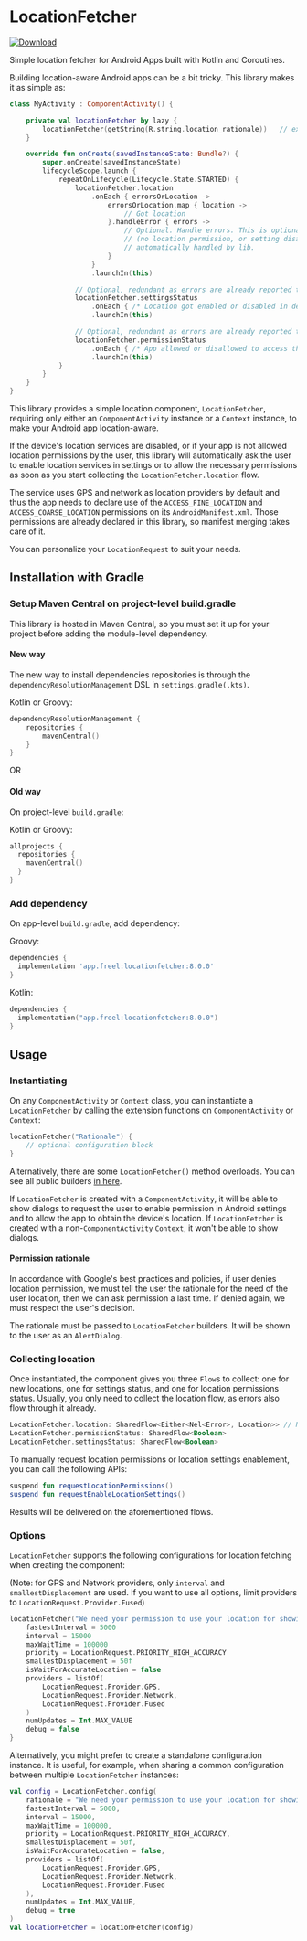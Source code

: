 # LocationFetcher

[![Download](https://img.shields.io/maven-central/v/app.freel/locationfetcher)](https://search.maven.org/artifact/app.freel/locationfetcher)

Simple location fetcher for Android Apps built with Kotlin and Coroutines.

Building location-aware Android apps can be a bit tricky. This library makes it as simple as:

```kotlin
class MyActivity : ComponentActivity() {

    private val locationFetcher by lazy {
        locationFetcher(getString(R.string.location_rationale))   // extension on ComponentActivity
    }

    override fun onCreate(savedInstanceState: Bundle?) {
        super.onCreate(savedInstanceState)
        lifecycleScope.launch {
            repeatOnLifecycle(Lifecycle.State.STARTED) {
                locationFetcher.location
                    .onEach { errorsOrLocation ->
                        errorsOrLocation.map { location ->
                            // Got location
                        }.handleError { errors ->
                            // Optional. Handle errors. This is optional because errors 
                            // (no location permission, or setting disabled), will try to be
                            // automatically handled by lib.
                        }
                    }
                    .launchIn(this)

                // Optional, redundant as errors are already reported to 'location' flow.
                locationFetcher.settingsStatus
                    .onEach { /* Location got enabled or disabled in device settings */ }
                    .launchIn(this)

                // Optional, redundant as errors are already reported to 'location' flow.
                locationFetcher.permissionStatus
                    .onEach { /* App allowed or disallowed to access the device's location. */ }
                    .launchIn(this)
            }
        }
    }
}
```

This library provides a simple location component, `LocationFetcher`, requiring only either an `ComponentActivity` instance or a `Context` instance, to make your Android app location-aware.

If the device's location services are disabled, or if your app is not allowed location permissions by the user, this library will automatically ask the user to enable location services in settings or to allow the necessary permissions as soon as you start collecting the `LocationFetcher.location` flow.

The service uses GPS and network as location providers by default and thus the app needs to declare use of the `ACCESS_FINE_LOCATION` and `ACCESS_COARSE_LOCATION` permissions on its `AndroidManifest.xml`. Those permissions are already declared in this library, so manifest merging takes care of it.

You can personalize your `LocationRequest` to suit your needs.

## Installation with Gradle

### Setup Maven Central on project-level build.gradle

This library is hosted in Maven Central, so you must set it up for your project before adding the module-level dependency.

#### New way

The new way to install dependencies repositories is through the `dependencyResolutionManagement` DSL in `settings.gradle(.kts)`.

Kotlin or Groovy:
```kotlin
dependencyResolutionManagement {
    repositories {
        mavenCentral()
    }
}
```

OR

#### Old way

On project-level `build.gradle`:

Kotlin or Groovy:
```kotlin
allprojects {
  repositories {
    mavenCentral()
  }
}
```

### Add dependency

On app-level `build.gradle`, add dependency:

Groovy:
```groovy
dependencies {
  implementation 'app.freel:locationfetcher:8.0.0'
}
```

Kotlin:
```kotlin
dependencies {
  implementation("app.freel:locationfetcher:8.0.0")
}
```

## Usage

### Instantiating

On any `ComponentActivity` or `Context` class, you can instantiate a `LocationFetcher` by calling the extension functions on `ComponentActivity` or `Context`:

```kotlin
locationFetcher("Rationale") { 
    // optional configuration block
}
```

Alternatively, there are some `LocationFetcher()` method overloads. You can see all public builders [in here](https://github.com/psteiger/LocationFetcher/blob/master/locationfetcher/src/main/java/com/freelapp/libs/locationfetcher/Builders.kt).

If `LocationFetcher` is created with a `ComponentActivity`, it will be able to show dialogs to request the user to enable permission in Android settings and to allow the app to obtain the device's location. If `LocationFetcher` is created with a non-`ComponentActivity` `Context`, it won't be able to show dialogs.

#### Permission rationale

In accordance with Google's best practices and policies, if user denies location permission, we must tell the user the rationale for the need of the user location, then we can ask permission a last time. If denied again, we must respect the user's decision.

The rationale must be passed to `LocationFetcher` builders. It will be shown to the user as an `AlertDialog`.

### Collecting location

Once instantiated, the component gives you three `Flow`s to collect: one for new locations, one for settings status, and one for location permissions status. Usually, you only need to collect the location flow, as errors also flow through it already.

```kotlin
LocationFetcher.location: SharedFlow<Either<Nel<Error>, Location>> // Nel stands for non-empty list.
LocationFetcher.permissionStatus: SharedFlow<Boolean>
LocationFetcher.settingsStatus: SharedFlow<Boolean>
```

To manually request location permissions or location settings enablement, you can call the following APIs:

```kotlin
suspend fun requestLocationPermissions()
suspend fun requestEnableLocationSettings()
```

Results will be delivered on the aforementioned flows.

### Options

`LocationFetcher` supports the following configurations for location fetching when creating the component:

(Note: for GPS and Network providers, only `interval` and `smallestDisplacement` are used. If you want to use all options, limit providers to `LocationRequest.Provider.Fused`)

```kotlin
locationFetcher("We need your permission to use your location for showing nearby items") {
    fastestInterval = 5000
    interval = 15000
    maxWaitTime = 100000
    priority = LocationRequest.PRIORITY_HIGH_ACCURACY
    smallestDisplacement = 50f
    isWaitForAccurateLocation = false
    providers = listOf(
        LocationRequest.Provider.GPS,
        LocationRequest.Provider.Network, 
        LocationRequest.Provider.Fused
    )
    numUpdates = Int.MAX_VALUE
    debug = false
}
```

Alternatively, you might prefer to create a standalone configuration instance. It is useful, for example, when sharing a common configuration between multiple `LocationFetcher` instances:

```kotlin
val config = LocationFetcher.config(
    rationale = "We need your permission to use your location for showing nearby items",
    fastestInterval = 5000,
    interval = 15000,
    maxWaitTime = 100000,
    priority = LocationRequest.PRIORITY_HIGH_ACCURACY,
    smallestDisplacement = 50f,
    isWaitForAccurateLocation = false,
    providers = listOf(
        LocationRequest.Provider.GPS,
        LocationRequest.Provider.Network,
        LocationRequest.Provider.Fused
    ),
    numUpdates = Int.MAX_VALUE,
    debug = true
)
val locationFetcher = locationFetcher(config)
```
